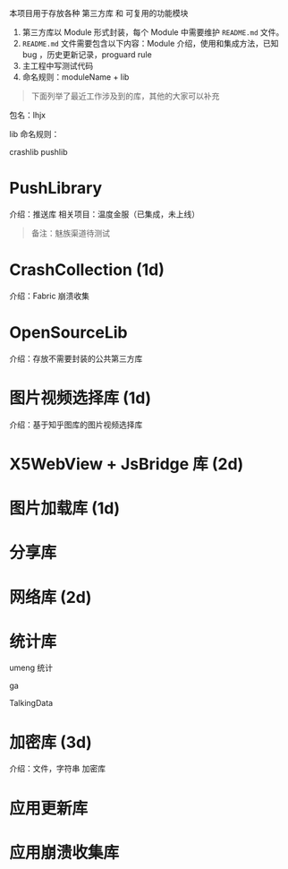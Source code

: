 
本项目用于存放各种 第三方库 和 可复用的功能模块

1. 第三方库以 Module 形式封装，每个 Module 中需要维护 `README.md` 文件。
2. `README.md` 文件需要包含以下内容：Module 介绍，使用和集成方法，已知 bug ，历史更新记录，proguard rule
3. 主工程中写测试代码
4. 命名规则：moduleName + lib

>下面列举了最近工作涉及到的库，其他的大家可以补充

包名：lhjx

lib 命名规则：

crashlib
pushlib



# PushLibrary

介绍：推送库
相关项目：温度金服（已集成，未上线）

>备注：魅族渠道待测试

# CrashCollection (1d)

介绍：Fabric 崩溃收集

# OpenSourceLib

介绍：存放不需要封装的公共第三方库


# 图片视频选择库 (1d)

介绍：基于知乎图库的图片视频选择库

# X5WebView + JsBridge 库 (2d)



# 图片加载库 (1d)




# 分享库



# 网络库 (2d)


# 统计库

umeng 统计

ga

TalkingData


# 加密库 (3d)

介绍：文件，字符串 加密库


# 应用更新库



# 应用崩溃收集库


